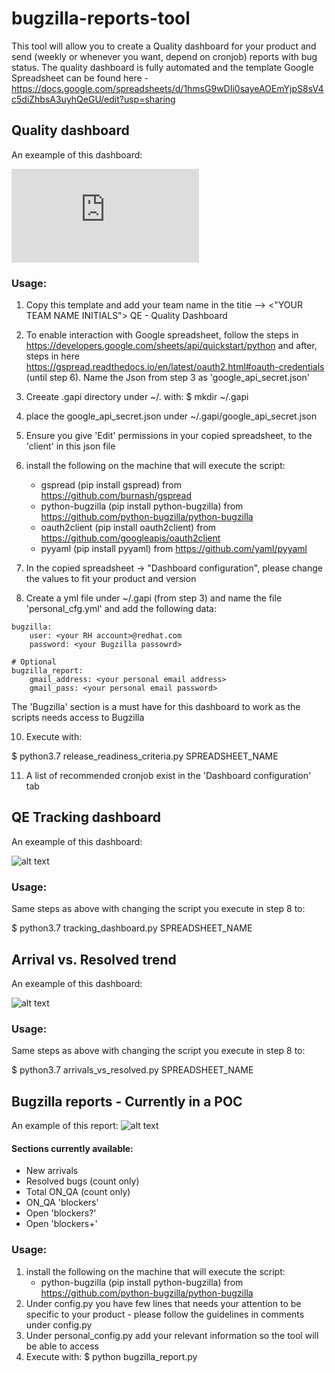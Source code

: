# bugzilla-reports-tool

This tool will allow you to create a Quality dashboard for your product and send (weekly or whenever you want, depend on cronjob) reports with bug status.
The quality dashboard is fully automated and the template Google Spreadsheet can be found here - https://docs.google.com/spreadsheets/d/1hmsG9wDIi0sayeAOEmYjpS8sV4c5diZhbsA3uyhQeGU/edit?usp=sharing

## Quality dashboard
An exeample of this dashboard:

![alt text](https://github.com/RazTamir/bugzilla-reports-tool/blob/master/pics/OCS%204.3%20QE%20-%20Quality%20Dashboard.pdf)

### Usage:

1. Copy this template and add your team name in the titie --> <"YOUR TEAM NAME INITIALS"> QE - Quality Dashboard

2. To enable interaction with Google spreadsheet, follow the steps in https://developers.google.com/sheets/api/quickstart/python and after, steps in here https://gspread.readthedocs.io/en/latest/oauth2.html#oauth-credentials (until step 6). 
Name the Json from step 3 as 'google_api_secret.json'
3. Creeate .gapi directory under ~/. with: $ mkdir ~/.gapi
5. place the google_api_secret.json under ~/.gapi/google_api_secret.json
6. Ensure you give 'Edit' permissions in your copied spreadsheet, to the 'client' in this json file
7. install the following on the machine that will execute the script:
   - gspread (pip install gspread) from https://github.com/burnash/gspread 
   - python-bugzilla (pip install python-bugzilla) from https://github.com/python-bugzilla/python-bugzilla 
   - oauth2client (pip install oauth2client) from https://github.com/googleapis/oauth2client
   - pyyaml (pip install pyyaml) from https://github.com/yaml/pyyaml
8. In the copied spreadsheet -> "Dashboard configuration", please change the values to fit your product and version
9. Create a yml file under ~/.gapi (from step 3) and name the file 'personal_cfg.yml' and add the following data:
```
bugzilla:
    user: <your RH account>@redhat.com
    password: <your Bugzilla passowrd>

# Optional
bugzilla_report:
    gmail_address: <your personal email address>
    gmail_pass: <your personal email password>
```
The 'Bugzilla' section is a must have for this dashboard to work as the scripts needs access to Bugzilla

10. Execute with:

$ python3.7 release_readiness_criteria.py SPREADSHEET_NAME

11. A list of recommended cronjob exist in the 'Dashboard configuration' tab

## QE Tracking dashboard
An exeample of this dashboard:

![alt text](https://github.com/RazTamir/bugzilla-reports-tool/blob/master/pics/Screenshot%20from%202019-10-28%2012-46-50.png)
### Usage:
Same steps as above with changing the script you execute in step 8 to:

$ python3.7 tracking_dashboard.py SPREADSHEET_NAME

## Arrival vs. Resolved trend
An exeample of this dashboard:

![alt text](https://github.com/RazTamir/bugzilla-reports-tool/blob/master/pics/Screenshot%20from%202019-11-18%2018-04-00.png)
### Usage:
Same steps as above with changing the script you execute in step 8 to:

$ python3.7 arrivals_vs_resolved.py SPREADSHEET_NAME


## Bugzilla reports - Currently in a POC
An example of this report:
![alt text](https://github.com/RazTamir/bugzilla-reports-tool/blob/master/pics/Screenshot%20from%202019-11-04%2019-49-55.png)


#### Sections currently available:
* New arrivals
* Resolved bugs (count only)
* Total ON_QA (count only)
* ON_QA 'blockers'
* Open 'blockers?'
* Open 'blockers+'

### Usage:
1. install the following on the machine that will execute the script:
   - python-bugzilla (pip install python-bugzilla) from https://github.com/python-bugzilla/python-bugzilla 
2. Under config.py you have few lines that needs your attention to be specific to your product - please follow the guidelines in comments under config.py
3. Under personal_config.py add your relevant information so the tool will be able to access
4. Execute with: $ python bugzilla_report.py

